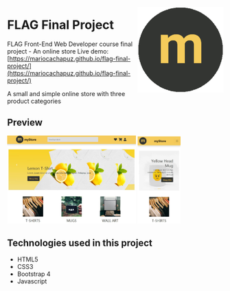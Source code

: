 <p align="center">
 <img src="https://github.com/mariocachapuz/flag-final-project/blob/master/img/logo.png" alt="myStore logo" align="right" width="200">
</p>

# FLAG Final Project

FLAG Front-End Web Developer course final project - An online store
Live demo: [https://mariocachapuz.github.io/flag-final-project/](https://mariocachapuz.github.io/flag-final-project/)

A small and simple online store with three product categories

## Preview

<span>
<img src="https://github.com/mariocachapuz/flag-final-project/blob/master/thumbnail-desktop.JPG" alt="myStore preview desktop" width="300">
<img src="https://github.com/mariocachapuz/flag-final-project/blob/master/thumbnail-mobile.JPG" alt="myStore preview mobile" width="100">
</span>

## Technologies used in this project
* HTML5
* CSS3
* Bootstrap 4
* Javascript
